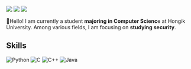 <!--
**king-raccoon/king-raccoon** is a ✨ _special_ ✨ repository because its `README.md` (this file) appears on your GitHub profile.

Here are some ideas to get you started:

- 🔭 I’m currently working on ...
- 🌱 I’m currently learning ...
- 👯 I’m looking to collaborate on ...
- 🤔 I’m looking for help with ...
- 💬 Ask me about ...
- 📫 How to reach me: ...
- 😄 Pronouns: ...
- ⚡ Fun fact: ...
-->

<a href="https://super-king-raccoon.vercel.app/" target="_blank"><img src="https://img.shields.io/badge/Blog-000000?style=flat-square&logo=Notion&logoColor=white"/></a>
<a href="mailto:dlduswp0408@gmail.com" target="_blank"><img src="https://img.shields.io/badge/Mail-EA4335?style=flat-square&logo=E-Mail&logoColor=white"/></a>
<a href="https://github.com/king-raccoon/" target="_blank"><img src="https://img.shields.io/badge/Github-181717?style=flat-square&logo=Github&logoColor=white"/></a>

🌱Hello! I am currently a student **majoring in Computer Scienc**e at Hongik University. Among various fields, I am focusing on **studying security**.

## Skills
![Python](https://img.shields.io/badge/Python-3776AB000000?style=for-the-badge&logo=python&logoColor=white)
![C](https://img.shields.io/badge/C-A8B9CC.svg?&style=for-the-badge&logo=C&logoColor=white)
![C++](https://img.shields.io/badge/C++-00599C?style=for-the-badge&logo=cplusplus&logoColor=white)
![Java](https://img.shields.io/badge/Java-007396.svg?&style=for-the-badge&logo=Java&logoColor=white)
